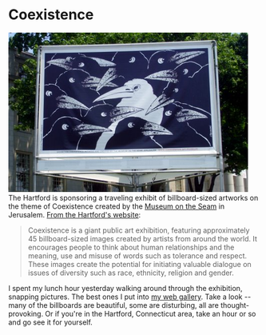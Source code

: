 # Coexistence

![stp60417.jpg](../uploads/2007/05/stp60417.jpg)
The Hartford is sponsoring a traveling exhibit of billboard-sized artworks on the theme of Coexistence created by the [Museum on the Seam](http://www.coexistence.art.museum/) in Jerusalem. [From the Hartford's website](http://www.thehartford.com/coexistence/ "The Hartford presents Coexistence"):

> Coexistence is a giant public art exhibition, featuring approximately 45 billboard-sized images created by artists from around the world. It encourages people to think about human relationships and the meaning, use and misuse of words such as tolerance and respect. These images create the potential for initiating valuable dialogue on issues of diversity such as race, ethnicity, religion and gender.


I spent my lunch hour yesterday walking around through the exhibition, snapping pictures. The best ones I put into [my web gallery](http://picasaweb.google.com/brendahol/Coexistence). Take a look -- many of the billboards are beautiful, some are disturbing, all are thought-provoking. Or if you're in the Hartford, Connecticut area, take an hour or so and go see it for yourself.
